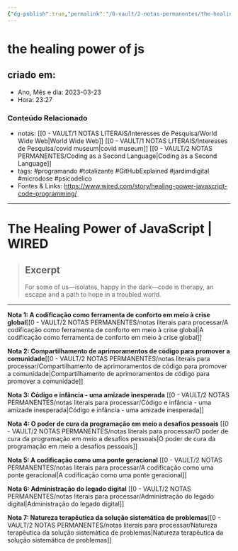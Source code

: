 ```yaml
---
{"dg-publish":true,"permalink":"/0-vault/2-notas-permanentes/the-healing-power-of-js/","tags":["permanente","programando","totalizante","GitHubExplained","jardimdigital","microdose","psicodelico"],"dgHomeLink":true,"dgShowLocalGraph":true,"dgShowFileTree":true,"dgEnableSearch":true,"noteIcon":""}
---
```


# the healing power of js

## criado em: 
-  Ano, Mês e dia: 2023-03-23
- Hora: 23:27

### Conteúdo Relacionado
- notas: [[0 - VAULT/1 NOTAS LITERAIS/Interesses de Pesquisa/World Wide Web\|World Wide Web]]
  [[0 - VAULT/1 NOTAS LITERAIS/Interesses de Pesquisa/covid museum\|covid museum]]
  [[0 - VAULT/2 NOTAS PERMANENTES/Coding as a Second Language\|Coding as a Second Language]]
- tags: #programando #totalizante #GitHubExplained #jardimdigital #microdose #psicodelico 
- Fontes & Links: https://www.wired.com/story/healing-power-javascript-code-programming/
---

# The Healing Power of JavaScript | WIRED

> ## Excerpt
> For some of us—isolates, happy in the dark—code is therapy, an escape and a path to hope in a troubled world.

---

**Nota 1: A codificação como ferramenta de conforto em meio à crise global**[[0 - VAULT/2 NOTAS PERMANENTES/notas literais para processar/A codificação como ferramenta de conforto em meio à crise global\|A codificação como ferramenta de conforto em meio à crise global]]

**Nota 2: Compartilhamento de aprimoramentos de código para promover a comunidade**[[0 - VAULT/2 NOTAS PERMANENTES/notas literais para processar/Compartilhamento de aprimoramentos de código para promover a comunidade\|Compartilhamento de aprimoramentos de código para promover a comunidade]]

**Nota 3: Código e infância - uma amizade inesperada**
[[0 - VAULT/2 NOTAS PERMANENTES/notas literais para processar/Código e infância - uma amizade inesperada\|Código e infância - uma amizade inesperada]]

**Nota 4: O poder de cura da programação em meio a desafios pessoais**
[[0 - VAULT/2 NOTAS PERMANENTES/notas literais para processar/O poder de cura da programação em meio a desafios pessoais\|O poder de cura da programação em meio a desafios pessoais]]

**Nota 5: A codificação como uma ponte geracional**
[[0 - VAULT/2 NOTAS PERMANENTES/notas literais para processar/A codificação como uma ponte geracional\|A codificação como uma ponte geracional]]

**Nota 6: Administração do legado digital**
[[0 - VAULT/2 NOTAS PERMANENTES/notas literais para processar/Administração do legado digital\|Administração do legado digital]]

**Nota 7: Natureza terapêutica da solução sistemática de problemas**[[0 - VAULT/2 NOTAS PERMANENTES/notas literais para processar/Natureza terapêutica da solução sistemática de problemas\|Natureza terapêutica da solução sistemática de problemas]]